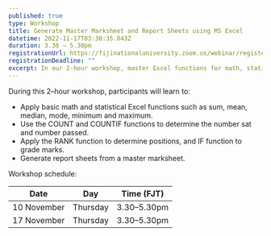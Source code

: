 ```yaml
---
published: true
type: Workshop
title: Generate Master Marksheet and Report Sheets using MS Excel
datetime: 2022-11-17T03:30:35.843Z
duration: 3.30 – 5.30pm
registrationUrl: https://fijinationaluniversity.zoom.us/webinar/register/WN_FAmle4gFSj6uMBECDf_HpQ
registrationDeadline: ""
excerpt: In our 2-hour workshop, master Excel functions for math, statistics, COUNT, COUNTIF, RANK, and IF. Efficiently generate report sheets from master marksheets.
---
```


During this 2–hour workshop, participants will learn to:

- Apply basic math and statistical Excel functions such as sum, mean, median, mode,
  minimum and maximum.
- Use the COUNT and COUNTIF functions to determine the number sat and number passed.
- Apply the RANK function to determine positions, and IF function to grade marks.
- Generate report sheets from a master marksheet.

Workshop schedule:

| Date        | Day      | Time (FJT)  |
| ----------- | -------- | ----------- |
| 10 November | Thursday | 3.30–5.30pm |
| 17 November | Thursday | 3.30–5.30pm |
